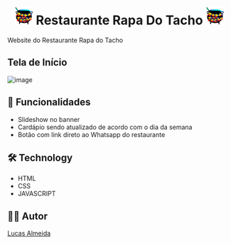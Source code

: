 <h1 align="center">
<img src="assets/img/logo.png" height="40" width="40"/>
 Restaurante Rapa Do Tacho 
<img src="assets/img/logo.png" height="40" width="40"/>
</h1>

<p>Website do Restaurante Rapa do Tacho</p>

<h2>Tela de Início</h2>

![image](https://user-images.githubusercontent.com/72694905/111694967-4fd34700-8811-11eb-91ff-ba2941aba028.png)

## :rocket: Funcionalidades

- Slideshow no banner
- Cardápio sendo atualizado de acordo com o dia da semana
- Botão com link direto ao Whatsapp do restaurante

## 🛠 Technology

- HTML
- CSS
- JAVASCRIPT

## :man_technologist: Autor
<a href="https://github.com/lucasAlmeidaSilveira">Lucas Almeida</a>
